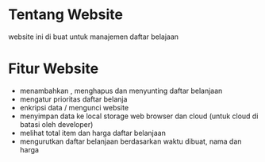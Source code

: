 # Tentang Website
website ini di buat untuk manajemen daftar belajaan

# Fitur Website
- menambahkan , menghapus dan menyunting daftar belanjaan
- mengatur prioritas daftar belanja
- enkripsi data / mengunci website
- menyimpan data ke local storage web browser dan cloud (untuk cloud di batasi oleh developer)
- melihat total item dan harga daftar belanjaan
- mengurutkan daftar belanjaan berdasarkan waktu dibuat, nama dan harga
